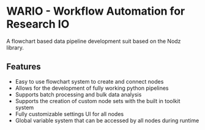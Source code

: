 # WARIO - Workflow Automation for Research IO

A flowchart based data pipeline development suit based on the Nodz library.

## Features

* Easy to use flowchart system to create and connect nodes
* Allows for the development of fully working python pipelines
* Supports batch processing and bulk data analysis
* Supports the creation of custom node sets with the built in toolkit system
* Fully customizable settings UI for all nodes
* Global variable system that can be accessed by all nodes during runtime
